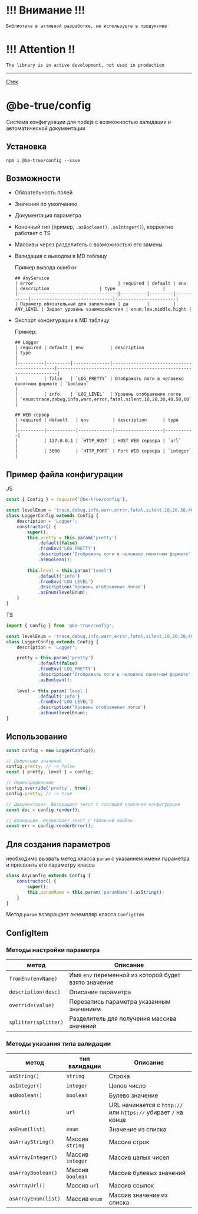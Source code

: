# !!! Внимание !!!
```
Библиотека в активной разработке, не используете в продуктиве
```
# !!! Attention !!
```
The library is in active development, not used in production
```

---

[Стек](../../README.md)

# @be-true/config

Система конфигурации для nodejs с возможностью валидации и автоматической документации

## Установка
```
npm i @be-true/config --save
```

## Возможности

- Обязательность полей
- Значения по умолчанию
- Документация параметра
- Конечный тип (пример, `.asBoolean()`, `.asInteger()`), корректно работает с TS
- Массивы через разделитель с возможностью его замены
- Валидация с выводом в MD таблицу

    Пример вывода ошибки:
    ```
    ## AnyService
    | error                                | required | default | env       | description                   | type                  |
    |--------------------------------------|----------|---------|-----------|-------------------------------|-----------------------|
    | Параметр обязательный для заполнения | да       |         | ANY_LEVEL | Задает уровень взаимодействия | enum:low,middle,hight |
    ```
- Экспорт конфигурации в MD таблицу

    Пример:
    ```
    ## Logger
    | required | default | env          | description                                 | type                                                              |
    |----------|---------|--------------|---------------------------------------------|-------------------------------------------------------------------|
    |          | false   | `LOG_PRETTY` | Отображать логи в человеко понятном формате | `boolean`                                                         |
    |          | info    | `LOG_LEVEL`  | Уровень отображения логов                   | `enum:trace,debug,info,warn,error,fatal,silent,10,20,30,40,50,60` |

    ## WEB сервер
    | required | default   | env         | description      | type      |
    |----------|-----------|-------------|------------------|-----------|
    |          | 127.0.0.1 | `HTTP_HOST` | HOST WEB сервера | `url`     |
    |          | 3000      | `HTTP_PORT` | Port WEB сервера | `integer` |
    ```

## Пример файла конфигурации

JS
```javascript
const { Config } = require('@be-true/config');

const levelEnum = 'trace,debug,info,warn,error,fatal,silent,10,20,30,40,50,60'.split(',');
class LoggerConfig extends Config {
    description = 'Logger';
    constructor() {
        super();
        this.pretty = this.param('pretty')
            .default(false)
            .fromEnv('LOG_PRETTY')
            .description('Отображать логи в человеко понятном формате')
            .asBoolean();
            
        this.level = this.param('level')
            .default('info')
            .fromEnv('LOG_LEVEL')
            .description('Уровень отображения логов')
            .asEnum(levelEnum);
    }
}
```

TS
```typescript
import { Config } from '@be-true/config';

const levelEnum = 'trace,debug,info,warn,error,fatal,silent,10,20,30,40,50,60'.split(',');
class LoggerConfig extends Config {
    description = 'Logger';

    pretty = this.param('pretty')
            .default(false)
            .fromEnv('LOG_PRETTY')
            .description('Отображать логи в человеко понятном формате')
            .asBoolean();
            
    level = this.param('level')
            .default('info')
            .fromEnv('LOG_LEVEL')
            .description('Уровень отображения логов')
            .asEnum(levelEnum);
}
```

## Использование
```javascript
const config = new LoggerConfig();

// Получение значений
config.pretty; // -> false
const { pretty, level } = config;

// Переопределение
config.override('pretty', true);
config.pretty; // -> true

// Документация. Возвращает текст с таблицей описания конфигурации
const doc = config.render();

// Валидация. Возвращает текст с таблицей ошибок
const err = config.renderError();
```

## Для создания параметров

необходимо вызвать метод класса `param` с указанием имени параметра и присвоить его параметру класса

```javascript
class AnyConfig extends Config {
    constructor() {
        super();
        this.paramName = this.param('paramName').asString();
    }
}
```

Метод `param` возвращает экземпляр класса `ConfigItem`

## ConfigItem

### Методы настройки параметра

| метод                | Описание                                             |
|----------------------|------------------------------------------------------|
| `fromEnv(envName)`   | Имя `env` переменной из которой будет взято значение |
| `description(desc)`  | Описание параметра                                   |
| `override(value)`    | Перезапись параметра указанным значением             |
| `splitter(splitter)` | Разделитель для получения массива значений           |

### Методы указания типа валидации

| метод               | тип валидации    | Описание                                                       |
|---------------------|------------------|----------------------------------------------------------------|
| `asString()`        | `string`         | Строка                                                         |
| `asInteger()`       | `integer`        | Целое число                                                    |
| `asBoolean()`       | `boolean`        | Булево значение                                                |
| `asUrl()`           | `url`            | URL начинается с `http://` или `https://` убирает `/` на конце |
| `asEnum(list)`      | `enum`           | Значение из списка                                             |
| `asArrayString()`   | Массив `string`  | Массив строк                                                   |
| `asArrayInteger()`  | Массив `integer` | Массив целых чисел                                             |
| `asArrayBoolean()`  | Массив `boolean` | Массив булевых значений                                        |
| `asArrayUrl()`      | Массив `url`     | Массив ссылок                                                  |
| `asArrayEnum(list)` | Массив `enum`    | Массив значение из списка                                      |
